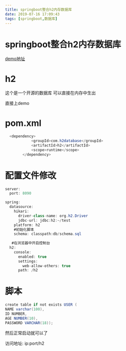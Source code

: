 ```yaml
---
title: springboot整合h2内存数据库
date: 2019-07-16 17:09:43
tags: [springboot,数据库]
---
```


# springboot整合h2内存数据库

[demo地址](https://github.com/AsummerCat/h2-demo)

# h2 

这个是一个开源的数据库 可以直接在内存中生出

直接上demo

# pom.xml 

```java
  <dependency>
            <groupId>com.h2database</groupId>
            <artifactId>h2</artifactId>
            <scope>runtime</scope>
        </dependency>
```

<!--more-->

# 配置文件修改

```java
server:
  port: 8090

spring:
  datasource:
    hikari:
      driver-class-name: org.h2.Driver
      jdbc-url: jdbc:h2:~/test
    platform: h2
    #初始化脚本
    schema: classpath:db/schema.sql
   
   #在浏览器中开启控制台
  h2:
    console:
      enabled: true
      settings:
        web-allow-others: true
      path: /h2
```

# 脚本

```java
create table if not exists USER (
NAME varchar(100),
ID NUMBER,
AGE NUMBER(10),
PASSWORD VARCHAR(18));
```

然后正常启动就可以了

访问地址: ip:port/h2



